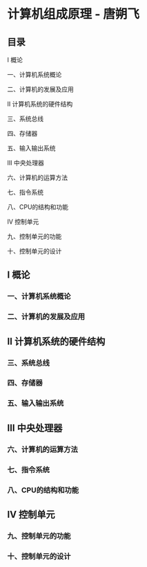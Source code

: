 <a id="top" name="top"></a>

# 计算机组成原理 - 唐朔飞

## 目录

Ⅰ 概论

一、计算机系统概论

二、计算机的发展及应用

Ⅱ 计算机系统的硬件结构

三、系统总线

四、存储器

五、输入输出系统

Ⅲ 中央处理器

六、计算机的运算方法

七、指令系统

八、CPU的结构和功能

Ⅳ 控制单元

九、控制单元的功能

十、控制单元的设计

<a id="first part" name="first part"></a>

## Ⅰ 概论

<a id="chapter1" name="chapter1"></a>

### 一、计算机系统概论

<a id="chapter2" name="chapter2"></a>

### 二、计算机的发展及应用

<a id="second part" name="second part"></a>

## Ⅱ 计算机系统的硬件结构

<a id="chapter3" name="chapter3"></a>

### 三、系统总线

<a id="chapter4" name="chapter4"></a>

### 四、存储器

<a id="chapter5" name="chapter5"></a>

### 五、输入输出系统

<a id="third part" name="third part"></a>

## Ⅲ 中央处理器

<a id="chapter6" name="chapter6"></a>

### 六、计算机的运算方法

<a id="chapter7" name="chapter7"></a>

### 七、指令系统

<a id="chapter8" name="chapter8"></a>

### 八、CPU的结构和功能

<a id="fourth part" name="fourth part"></a>

## Ⅳ 控制单元

<a id="chapter9" name="chapter9"></a>

### 九、控制单元的功能

<a id="chapter10" name="chapter10"></a>

### 十、控制单元的设计